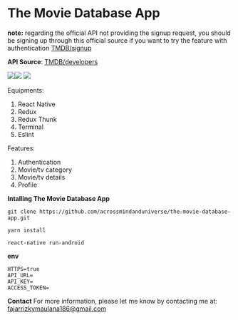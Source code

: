 # The Movie Database App

**note:** regarding the official API not providing the signup request, you should be signing up through this official source if you want to try the feature with authentication [TMDB/signup](https://www.themoviedb.org/signup)

**API Source**: [TMDB/developers](https://developers.themoviedb.org/3)

![](https://i.imgur.com/fZzkxkk.png)![](https://i.imgur.com/dyAmdxj.png)
![](https://i.imgur.com/TcRuht6.png)



Equipments:
1. React Native
2. Redux
3. Redux Thunk
4. Terminal
5. Eslint

Features:
1. Authentication
2. Movie/tv category
3. Movie/tv details
4. Profile

**Intalling The Movie Database App**
```
git clone https://github.com/acrossmindanduniverse/the-movie-database-app.git

yarn install

react-native run-android
```
**env**
```
HTTPS=true
API_URL=
API_KEY=
ACCESS_TOKEN=
```

**Contact**
For more information, please let me know by contacting me at: fajarrizkymaulana186@gmail.com
 
